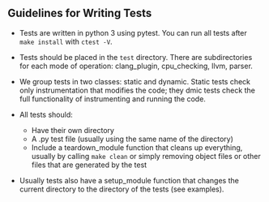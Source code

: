 ## Guidelines for Writing Tests

- Tests are written in python 3 using pytest. You can run all tests after `make install` with `ctest -V`.

- Tests should be placed in the `test` directory. There are subdirectories for each mode of operation: clang_plugin, cpu_checking, llvm, parser.

- We group tests in two classes: static and dynamic. Static tests check only instrumentation that modifies the code; they dmic tests check the full functionality of instrumenting and running the code.

- All tests should:
  - Have their own directory
  - A .py test file (usually using the same name of the directory)
  - Include a teardown_module function that cleans up everything, usually by calling `make clean` or simply removing object files or other files that are generated by the test

- Usually tests also have a setup_module function that changes the current directory to the directory of the tests (see examples).

